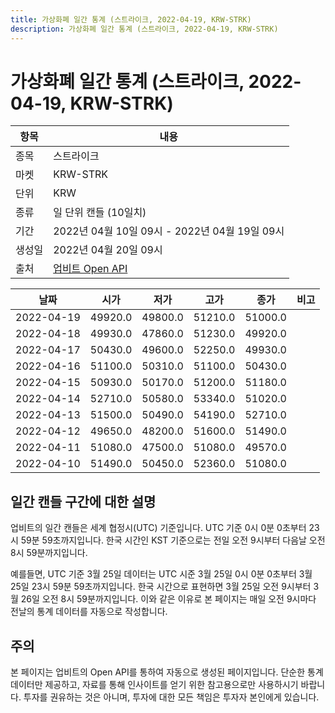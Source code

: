 ```yaml
---
title: 가상화폐 일간 통계 (스트라이크, 2022-04-19, KRW-STRK)
description: 가상화폐 일간 통계 (스트라이크, 2022-04-19, KRW-STRK)
---
```



가상화폐 일간 통계 (스트라이크, 2022-04-19, KRW-STRK)
===

|항목|내용|
|--|--|
|종목|스트라이크|
|마켓|KRW-STRK|
|단위|KRW|
|종류|일 단위 캔들 (10일치)|
|기간|2022년 04월 10일 09시 - 2022년 04월 19일 09시|
|생성일|2022년 04월 20일 09시|
|출처|[업비트 Open API](https://docs.upbit.com)|


|날짜|시가|저가|고가|종가|비고|
|--|--|--|--|--|--|
|2022-04-19|49920.0|49800.0|51210.0|51000.0|    |
|2022-04-18|49930.0|47860.0|51230.0|49920.0|    |
|2022-04-17|50430.0|49600.0|52250.0|49930.0|    |
|2022-04-16|51100.0|50310.0|51100.0|50430.0|    |
|2022-04-15|50930.0|50170.0|51200.0|51180.0|    |
|2022-04-14|52710.0|50580.0|53340.0|51020.0|    |
|2022-04-13|51500.0|50490.0|54190.0|52710.0|    |
|2022-04-12|49650.0|48200.0|51600.0|51490.0|    |
|2022-04-11|51080.0|47500.0|51080.0|49570.0|    |
|2022-04-10|51490.0|50450.0|52360.0|51080.0|    |


일간 캔들 구간에 대한 설명
---


업비트의 일간 캔들은 세계 협정시(UTC) 기준입니다. 
UTC 기준 0시 0분 0초부터 23시 59분 59초까지입니다. 
한국 시간인 KST 기준으로는 전일 오전 9시부터 다음날 오전 8시 59분까지입니다. 


예를들면, UTC 기준 3월 25일 데이터는 UTC 시준 3월 25일 0시 0분 0초부터 3월 25일 23시 59분 59초까지입니다. 
한국 시간으로 표현하면 3월 25일 오전 9시부터 3월 26일 오전 8시 59분까지입니다. 
이와 같은 이유로 본 페이지는 매일 오전 9시마다 전날의 통계 데이터를 자동으로 작성합니다. 


주의
---


본 페이지는 업비트의 Open API를 통하여 자동으로 생성된 페이지입니다. 
단순한 통계 데이터만 제공하고, 자료를 통해 인사이트를 얻기 위한 참고용으로만 사용하시기 바랍니다. 
투자를 권유하는 것은 아니며, 투자에 대한 모든 책임은 투자자 본인에게 있습니다. 
